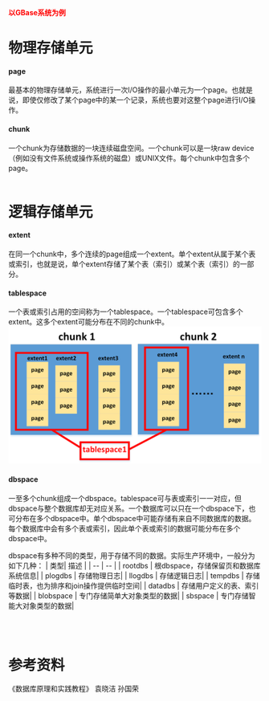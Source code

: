 <font color='ff0000'>**以GBase系统为例**</font>

# 物理存储单元
#### page
最基本的物理存储单元，系统进行一次I/O操作的最小单元为一个page。也就是说，即使仅修改了某个page中的某一个记录，系统也要对这整个page进行I/O操作。

#### chunk
一个chunk为存储数据的一块连续磁盘空间。一个chunk可以是一块raw device（例如没有文件系统或操作系统的磁盘）或UNIX文件。每个chunk中包含多个page。
<br/><br/>

# 逻辑存储单元
#### extent
在同一个chunk中，多个连续的page组成一个extent。单个extent从属于某个表或索引，也就是说，单个extent存储了某个表（索引）或某个表（索引）的一部分。

#### tablespace
一个表或索引占用的空间称为一个tablespace。一个tablespace可包含多个extent。这多个extent可能分布在不同的chunk中。
![](数据库系统存储结构_1.png)

#### dbspace
一至多个chunk组成一个dbspace。tablespace可与表或索引一一对应，但dbspace与整个数据库却无对应关系。一个数据库可以只在一个dbspace下，也可分布在多个dbspace中。单个dbspace中可能存储有来自不同数据库的数据。每个数据库中会有多个表或索引，因此单个表或索引的数据可能分布在多个dbspace中。

dbspace有多种不同的类型，用于存储不同的数据。实际生产环境中，一般分为如下几种：
| 类型| 描述 |
| -- | -- | 
| rootdbs | 根dbspace，存储保留页和数据库系统信息|
| plogdbs | 存储物理日志|
| llogdbs | 存储逻辑日志|
| tempdbs | 存储临时表，也为排序和join操作提供临时空间|
| datadbs | 存储用户定义的表、索引等数据|
| blobspace | 专门存储简单大对象类型的数据|
| sbspace | 专门存储智能大对象类型的数据|

<br/><br/>

# 参考资料
《数据库原理和实践教程》 袁晓洁 孙国荣

